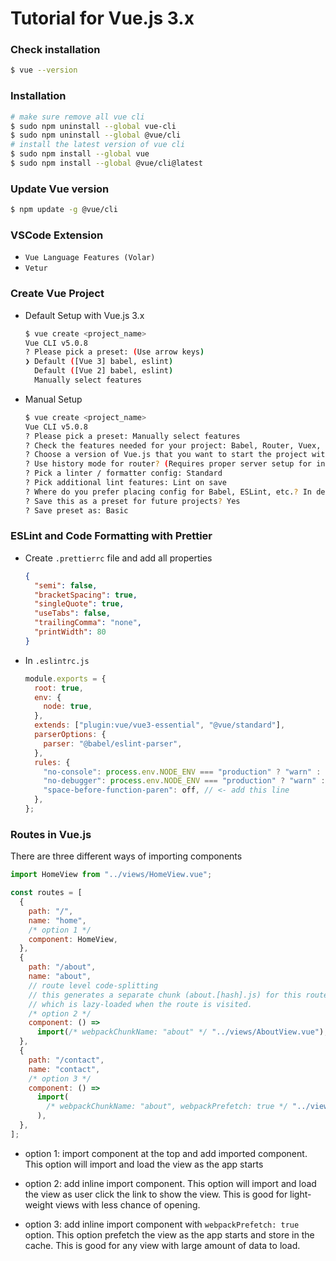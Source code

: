 # Tutorial for Vue.js 3.x

### Check installation

```sh
$ vue --version
```

### Installation

```sh
# make sure remove all vue cli
$ sudo npm uninstall --global vue-cli
$ sudo npm uninstall --global @vue/cli
# install the latest version of vue cli
$ sudo npm install --global vue
$ sudo npm install --global @vue/cli@latest
```

### Update Vue version

```sh
$ npm update -g @vue/cli
```

### VSCode Extension

- `Vue Language Features (Volar)`
- `Vetur`

### Create Vue Project

- Default Setup with Vue.js 3.x

  ```sh
  $ vue create <project_name>
  Vue CLI v5.0.8
  ? Please pick a preset: (Use arrow keys)
  ❯ Default ([Vue 3] babel, eslint)
    Default ([Vue 2] babel, eslint)
    Manually select features
  ```

- Manual Setup

  ```sh
  $ vue create <project_name>
  Vue CLI v5.0.8
  ? Please pick a preset: Manually select features
  ? Check the features needed for your project: Babel, Router, Vuex, Linter
  ? Choose a version of Vue.js that you want to start the project with 3.x
  ? Use history mode for router? (Requires proper server setup for index fallback in production) Yes
  ? Pick a linter / formatter config: Standard
  ? Pick additional lint features: Lint on save
  ? Where do you prefer placing config for Babel, ESLint, etc.? In dedicated config files
  ? Save this as a preset for future projects? Yes
  ? Save preset as: Basic
  ```

### ESLint and Code Formatting with Prettier

- Create `.prettierrc` file and add all properties

  ```json
  {
    "semi": false,
    "bracketSpacing": true,
    "singleQuote": true,
    "useTabs": false,
    "trailingComma": "none",
    "printWidth": 80
  }
  ```

- In `.eslintrc.js`

  ```js
  module.exports = {
    root: true,
    env: {
      node: true,
    },
    extends: ["plugin:vue/vue3-essential", "@vue/standard"],
    parserOptions: {
      parser: "@babel/eslint-parser",
    },
    rules: {
      "no-console": process.env.NODE_ENV === "production" ? "warn" : "off",
      "no-debugger": process.env.NODE_ENV === "production" ? "warn" : "off",
      "space-before-function-paren": off, // <- add this line
    },
  };
  ```

### Routes in Vue.js

There are three different ways of importing components

```js
import HomeView from "../views/HomeView.vue";

const routes = [
  {
    path: "/",
    name: "home",
    /* option 1 */
    component: HomeView,
  },
  {
    path: "/about",
    name: "about",
    // route level code-splitting
    // this generates a separate chunk (about.[hash].js) for this route
    // which is lazy-loaded when the route is visited.
    /* option 2 */
    component: () =>
      import(/* webpackChunkName: "about" */ "../views/AboutView.vue"),
  },
  {
    path: "/contact",
    name: "contact",
    /* option 3 */
    component: () =>
      import(
        /* webpackChunkName: "about", webpackPrefetch: true */ "../views/ContactView.vue"
      ),
  },
];
```

- option 1: import component at the top and add imported component. This option will import and load the view as the app starts

- option 2: add inline import component. This option will import and load the view as user click the link to show the view. This is good for light-weight views with less chance of opening.

- option 3: add inline import component with `webpackPrefetch: true` option. This option prefetch the view as the app starts and store in the cache. This is good for any view with large amount of data to load.

